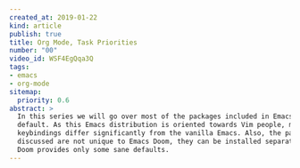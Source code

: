 ```yaml
---
created_at: 2019-01-22
kind: article
publish: true
title: Org Mode, Task Priorities
number: "00"
video_id: WSF4EgQqa3Q
tags:
- emacs 
- org-mode 
sitemap:
  priority: 0.6
abstract: >
  In this series we will go over most of the packages included in Emacs Doom by
  default. As this Emacs distribution is oriented towards Vim people, most of the
  keybindings differ significantly from the vanilla Emacs. Also, the packages
  discussed are not unique to Emacs Doom, they can be installed separately; Emacs
  Doom provides only some sane defaults.
---
```

